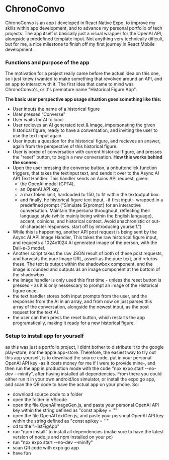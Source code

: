 # ChronoConvo
ChronoConvo is an app i developed in React Native Expo, to improve my skills within app development, and to advance my personal portfolio of tech projects.
The app itself is basically just a visual wrapper for the OpenAI API, alongside a predefined template input. Not anything very technically dificult, but for me, a nice milestone to finish off my first journey in React Mobile development.

### Functions and purpose of the app
The motivation for a project really came before the actual idea on this one, so i just knew i wanted to make something that revolved around an API, and an app to interact with it.
The first idea that came to mind was ChronoConvo's, or it's premature name "Historical Figure App". 

**The basic user perspective app usage situation goes something like this:**
- User inputs the name of a historical figure
- User presses "Converse"
- User waits for AI to load
- User recieves an AI generated text & image, impersonating the given historical figure, ready to have a conversation, and inviting the user to use the text input again
- User inputs a question for the historical figure, and recieves an answer, again from the perspective of this historical figure.
- User is bored of conversation with current historical figure, and presses the "reset" button, to begin a new conversation.
**How this works behind the scenes:**
- Upon the user pressing the converse button, a onbuttonclick function triggers, that takes the textinput text, and sends it over to the Async AI API Text Handler. This handler sends an Axios API request, given:
  - the OpenAI model (GPT4),
  - an OpenAI API key,
  - a max token limit, hardcoded to 150, to fit within the textoutput box.
  - and finally, he historical figure text input, -if first input:- wrapped in a predefined prompt ("Simulate ${prompt} for an interactive conversation. Maintain the persona throughout, reflecting their language style (while mainly being within the English language), accent, opinions, and historical context. Avoid anachronistic or out-of-character responses. start off by introducing yourself.")
- While this is happening, another API post request is being sent by the Async AI API Image Handler, This takes the raw historical figure input, and requests a 1024x1024 AI generated image of the person, with the Dall-e-3 model.
- Another script takes the raw JSON result of both of these post requests, and harvests the pure Image URL, aswell as the pure text, and returns these. The text is output within the shadowbox component, and the image is rounded and outputs as an image component at the bottom of the shadowbox.
- the image handler is only used this first time - unless the reset button is pressed - as it is only nessescary to prompt an image of the Historical figure once.
- the text handler stores both input prompts from the user, and the responses from the AI in an array, and from now on just parses this array of the conversation, alongside the newest input, as the post request for the text AI.
- the user can then press the reset button, which restarts the app programatically, making it ready for a new historical figure.

### Setup to install app for yourself
as this was just a portfolio project, i didnt bother to distribute it to the google play-store, nor the apple app-store.
Therefore, the easiest way to try out this app yourself, is to download the source code, put in your personal OpenAI API key -as it costs money for me if i were to provide mine-, and then run the app in production mode with the code "npx expo start --no-dev --minify", after having installed all dependencies. From there you could either run it in your own android/ios simulator, or install the expo go app, and scan the QR code to have the actual app on your phone. So:
- download source code to a folder
- open the folder in VScode
- open the file OpenAIImageGen.js, and paste your personal OpenAI API key within the string defined as "const apikey = ''"
- open the file OpenAITextGen.js, and paste your personal OpenAI API key within the string defined as "const apikey = ''"
- cd to the "HistFigApp"
- run "npm install" to install all dependencies (make sure to have the latest version of node.js and npm installed on your pc)
- run "npx expo start --no-dev --minify"
- scan QR code with expo go app
- have fun
